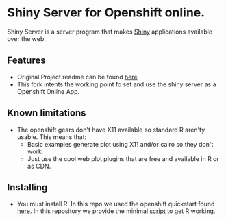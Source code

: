 # Shiny Server for Openshift online.

Shiny Server is a server program that makes [Shiny](http://rstudio.com/shiny) applications available over the web.

## Features

* Original Project readme can be found [here](README_original.md)
* This fork intents the working point fo set and use the shiny server as a Openshift Online App.

## Known limitations
* The openshift gears don't have X11 available so standard R aren'ty usable.
  This means that:
  * Basic examples generate plot using X11 and/or cairo so they don't work.
  * Just use the cool web plot plugins that are free and available in R or as CDN.

## Installing

* You must install R. In this repo we used the openshift quickstart found [here](https://github.com/openshift-quickstart/r-quickstart). In this repository we provide the minimal [script]() to get R working.